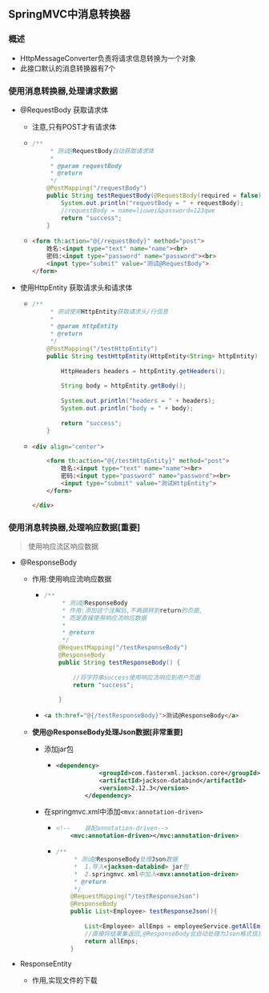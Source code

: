 ## SpringMVC中消息转换器

### 概述

* HttpMessageConverter<T>负责将请求信息转换为一个对象
* 此接口默认的消息转换器有7个

### 使用消息转换器,处理请求数据

* @RequestBody 获取请求体

  * 注意,只有POST才有请求体

  * ```java
    /**
         * 测试@RequestBody自动获取请求体
         *
         * @param requestBody
         * @return
         */
        @PostMapping("/requestBody")
        public String testRequestBody(@RequestBody(required = false) String requestBody) {
            System.out.println("requestBody = " + requestBody);
            //requestBody = name=liuwei&password=123qwe
            return "success";
        }
    ```

  * ```html
    <form th:action="@{/requestBody}" method="post">
        姓名:<input type="text" name="name"><br>
        密码:<input type="password" name="password"><br>
        <input type="submit" value="测试@RequestBody">
    </form>
    ```

    

* 使用HttpEntity<T> 获取请求头和请求体

  * ```java
    /**
         * 测试使用HttpEntity获取请求头/行信息
         *
         * @param httpEntity
         * @return
         */
        @PostMapping("/testHttpEntity")
        public String testHttpEntity(HttpEntity<String> httpEntity) {
            
            HttpHeaders headers = httpEntity.getHeaders();
            
            String body = httpEntity.getBody();
            
            System.out.println("headers = " + headers);
            System.out.println("body = " + body);
            
            return "success";
        }
    ```

  * ```html
    <div align="center">
    
        <form th:action="@{/testHttpEntity}" method="post">
            姓名:<input type="text" name="name"><br>
            密码:<input type="password" name="password"><br>
            <input type="submit" value="测试HttpEntity">
        </form>
    
    </div>
    ```

    

### 使用消息转换器,处理响应数据[重要]

> 使用响应流区响应数据

* @ResponseBody

  * 作用:使用响应流响应数据

    * ```java
      /**
           * 测试@ResponseBody
           * 作用:添加这个注解后,不再跳转到return的页面,
           * 而是直接使用响应流响应数据
           *
           * @return
           */
          @RequestMapping("/testResponseBody")
          @ResponseBody
          public String testResponseBody() {
              
              //将字符串success使用响应流响应到用户页面
              return "success";
              
          }
      ```

    * ```html
      <a th:href="@{/testResponseBody}">测试@ResponseBody</a>
      ```

      

  * **使用@ResponseBody处理Json数据[非常重要]**

    * 添加jar包

      * ```xml
        <dependency>
                    <groupId>com.fasterxml.jackson.core</groupId>
                    <artifactId>jackson-databind</artifactId>
                    <version>2.12.3</version>
                </dependency>
        ```

    * 在springmvc.xml中添加`<mvx:annotation-driven>`

      * ```xml
        <!--    装配annotation-driven-->
            <mvc:annotation-driven></mvc:annotation-driven>
        ```

      * ```java
        /**
             * 测试@ResponseBody处理Json数据
             *  1.导入<jackson-databind> jar包
             *  2.springmvc.xml中加入<mvx:annotation-driven>
             * @return
             */
            @RequestMapping("/testResponseJson")
            @ResponseBody
            public List<Employee> testResponseJson(){
            
                List<Employee> allEmps = employeeService.getAllEmps();
                //直接将结果集返回,@ResponseBody会自动处理为Json格式信息并响应
                return allEmps;
            }
        ```

        

* ResponseEntity<T>

  * 作用,实现文件的下载

  